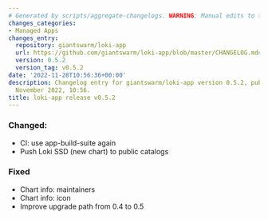 ```yaml
---
# Generated by scripts/aggregate-changelogs. WARNING: Manual edits to this files will be overwritten.
changes_categories:
- Managed Apps
changes_entry:
  repository: giantswarm/loki-app
  url: https://github.com/giantswarm/loki-app/blob/master/CHANGELOG.md#052---2022-11-28
  version: 0.5.2
  version_tag: v0.5.2
date: '2022-11-28T10:56:36+00:00'
description: Changelog entry for giantswarm/loki-app version 0.5.2, published on 28
  November 2022, 10:56.
title: loki-app release v0.5.2
---
```


### Changed:
- CI: use app-build-suite again
- Push Loki SSD (new chart) to public catalogs
### Fixed
- Chart info: maintainers
- Chart info: icon
- Improve upgrade path from 0.4 to 0.5
